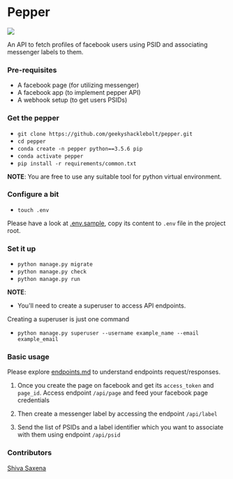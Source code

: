 # Pepper
![](https://travis-ci.org/GeekyShacklebolt/pepper.svg?branch=master)


An API to fetch profiles of facebook users using PSID and associating messenger labels to them.

### Pre-requisites

* A facebook page (for utilizing messenger)
* A facebook app (to implement pepper API)
* A webhook setup (to get users PSIDs)

### Get the pepper

* `git clone https://github.com/geekyshacklebolt/pepper.git`
* `cd pepper`
* `conda create -n pepper python==3.5.6 pip`
* `conda activate pepper`
* `pip install -r requirements/common.txt`

__NOTE__:
You are free to use any suitable tool for python virtual environment.

### Configure a bit

* `touch .env`

Please have a look at [.env.sample](./.env.sample), copy its content to `.env` file in the project root.

### Set it up

* `python manage.py migrate`
* `python manage.py check`
* `python manage.py run`

__NOTE__:
* You'll need to create a superuser to access API endpoints.

Creating a superuser is just one command

* `python manage.py superuser --username example_name --email example_email`

### Basic usage

Please explore [endpoints.md](docs/endpoints.md) to understand endpoints request/responses.

1. Once you create the page on facebook and get its `access_token` and `page_id`. Access endpoint `/api/page` and feed your facebook page credentials

2. Then create a messenger label by accessing the endpoint `/api/label`

3. Send the list of PSIDs and a label identifier which you want to associate with them using endpoint `/api/psid`

### Contributors

[Shiva Saxena](https://github.com/geekyshacklebolt)



